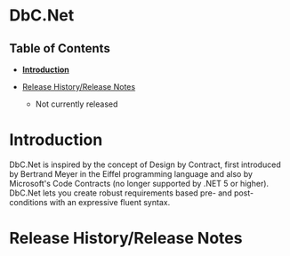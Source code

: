 # DbC.Net

## Table of Contents
- **[Introduction](#introduction)**


- [Release History/Release Notes](#release-historyrelease-notes)

	- Not currently released

# Introduction

DbC.Net is inspired by the concept of Design by Contract, first introduced by 
Bertrand Meyer in the Eiffel programming language and also by Microsoft's Code 
Contracts (no longer supported by .NET 5 or higher). DbC.Net lets you create
robust requirements based pre- and post-conditions with an expressive fluent
syntax.


# Release History/Release Notes


